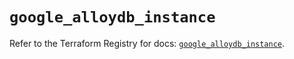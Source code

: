 # `google_alloydb_instance`

Refer to the Terraform Registry for docs: [`google_alloydb_instance`](https://registry.terraform.io/providers/hashicorp/google/6.15.0/docs/resources/alloydb_instance).

